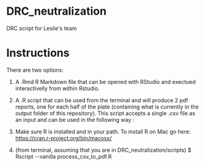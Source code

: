 # DRC_neutralization
DRC script for Leslie's team 

# Instructions 
There are two options: 

1. A .Rmd R Markdown file that can be opened with RStudio and exectued interactivelly 
from within Rstudio. 

2. A .R script that can be used from the terminal and will produce 2 pdf reports, one for 
each half of the plate (containing what is currently in the output folder of this repository). 
This script accepts a single .csv file as an input and can be used in the following way :

1. Make sure R is installed and in your path. To install R on Mac go here: 
https://cran.r-project.org/bin/macosx/

2. (from terminal, assuming that you are in DRC_neutralization/scripts)
$ Rscript --vanilla process_csv_to_pdf.R <full path to input csv> 
